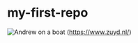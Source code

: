 # my-first-repo
![Andrew on a boat](https://encrypted-tbn0.gstatic.com/images?q=tbn:ANd9GcTx2tJBwNDF44fcUyUFyHpaEdghdXw1Y-FtHw&usqp=CAU)
(https://www.zuyd.nl/)
